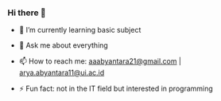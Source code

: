 ### Hi there 👋

- 🌱 I’m currently learning basic subject


- 💬 Ask me about everything
- 📫 How to reach me: aaabyantara21@gmail.com | arya.abyantara11@ui.ac.id

- ⚡ Fun fact: not in the IT field but interested in programming


